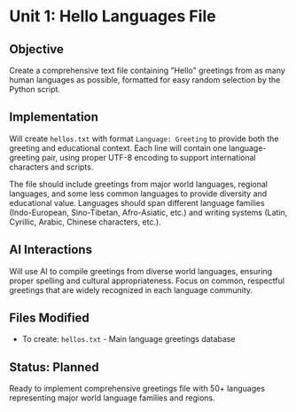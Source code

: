 # Unit 1: Hello Languages File

## Objective
Create a comprehensive text file containing "Hello" greetings from as many human languages as possible, formatted for easy random selection by the Python script.

## Implementation
Will create `hellos.txt` with format `Language: Greeting` to provide both the greeting and educational context. Each line will contain one language-greeting pair, using proper UTF-8 encoding to support international characters and scripts.

The file should include greetings from major world languages, regional languages, and some less common languages to provide diversity and educational value. Languages should span different language families (Indo-European, Sino-Tibetan, Afro-Asiatic, etc.) and writing systems (Latin, Cyrillic, Arabic, Chinese characters, etc.).

## AI Interactions
Will use AI to compile greetings from diverse world languages, ensuring proper spelling and cultural appropriateness. Focus on common, respectful greetings that are widely recognized in each language community.

## Files Modified
- To create: `hellos.txt` - Main language greetings database

## Status: Planned
Ready to implement comprehensive greetings file with 50+ languages representing major world language families and regions.
